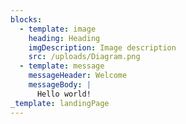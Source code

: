 ```yaml
---
blocks:
  - template: image
    heading: Heading
    imgDescription: Image description
    src: /uploads/Diagram.png
  - template: message
    messageHeader: Welcome
    messageBody: |
      Hello world!
_template: landingPage
---
```


